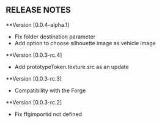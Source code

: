 ## RELEASE NOTES

**Version [0.0.4-alpha.1]
* Fix folder destination parameter
* Add option to choose silhouette image as vehicle image

**Version [0.0.3-rc.4]
* Add prototypeToken.texture.src as an update

**Version [0.0.3-rc.3]
* Compatibility with the Forge

**Version [0.0.3-rc.2]
* Fix ffgimportid not defined

